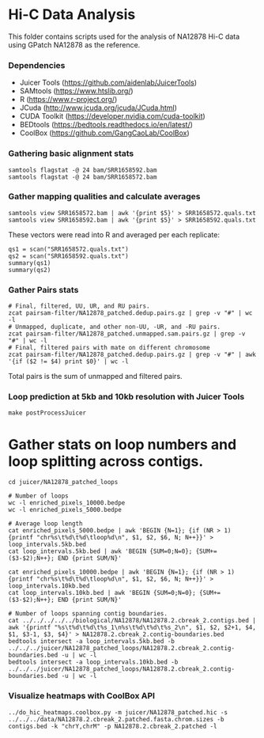 # Hi-C Data Analysis

This folder contains scripts used for the analysis of NA12878 Hi-C data using GPatch NA12878 as the reference.

### Dependencies
* Juicer Tools (https://github.com/aidenlab/JuicerTools)
* SAMtools (https://www.htslib.org/)
* R (https://www.r-project.org/)
* JCuda (http://www.jcuda.org/jcuda/JCuda.html)
* CUDA Toolkit (https://developer.nvidia.com/cuda-toolkit)
* BEDtools (https://bedtools.readthedocs.io/en/latest/)
* CoolBox (https://github.com/GangCaoLab/CoolBox)

### Gathering basic alignment stats
```
samtools flagstat -@ 24 bam/SRR1658592.bam
samtools flagstat -@ 24 bam/SRR1658572.bam
```

### Gather mapping qualities and calculate averages
```
samtools view SRR1658572.bam | awk '{print $5}' > SRR1658572.quals.txt
samtools view SRR1658592.bam | awk '{print $5}' > SRR1658592.quals.txt
```
These vectors were read into R and averaged per each replicate:
```
qs1 = scan("SRR1658572.quals.txt")
qs2 = scan("SRR1658592.quals.txt")
summary(qs1)
summary(qs2)
```

### Gather Pairs stats
```
# Final, filtered, UU, UR, and RU pairs.
zcat pairsam-filter/NA12878_patched.dedup.pairs.gz | grep -v "#" | wc -l
# Unmapped, duplicate, and other non-UU, -UR, and -RU pairs.
zcat pairsam-filter/NA12878_patched.unmapped.sam.pairs.gz | grep -v "#" | wc -l
# Final, filtered pairs with mate on different chromosome
zcat pairsam-filter/NA12878_patched.dedup.pairs.gz | grep -v "#" | awk '{if ($2 != $4) print $0}' | wc -l
```
Total pairs is the sum of unmapped and filtered pairs.

### Loop prediction at 5kb and 10kb resolution with Juicer Tools
```
make postProcessJuicer
```

# Gather stats on loop numbers and loop splitting across contigs.
```
cd juicer/NA12878_patched_loops

# Number of loops
wc -l enriched_pixels_10000.bedpe
wc -l enriched_pixels_5000.bedpe

# Average loop length
cat enriched_pixels_5000.bedpe | awk 'BEGIN {N=1}; {if (NR > 1) {printf "chr%s\t%d\t%d\tloop%d\n", $1, $2, $6, N; N++}}' > loop_intervals.5kb.bed
cat loop_intervals.5kb.bed | awk 'BEGIN {SUM=0;N=0}; {SUM+=($3-$2);N++}; END {print SUM/N}'

cat enriched_pixels_10000.bedpe | awk 'BEGIN {N=1}; {if (NR > 1) {printf "chr%s\t%d\t%d\tloop%d\n", $1, $2, $6, N; N++}}' > loop_intervals.10kb.bed
cat loop_intervals.10kb.bed | awk 'BEGIN {SUM=0;N=0}; {SUM+=($3-$2);N++}; END {print SUM/N}'

# Number of loops spanning contig boundaries.
cat ../../../../../biological/NA12878/NA12878.2.cbreak_2.contigs.bed | awk '{printf "%s\t%d\t%d\t%s_1\n%s\t%d\t%d\t%s_2\n", $1, $2, $2+1, $4, $1, $3-1, $3, $4}' > NA12878.2.cbreak_2.contig-boundaries.bed
bedtools intersect -a loop_intervals.5kb.bed -b ../../../juicer/NA12878_patched_loops/NA12878.2.cbreak_2.contig-boundaries.bed -u | wc -l
bedtools intersect -a loop_intervals.10kb.bed -b ../../../juicer/NA12878_patched_loops/NA12878.2.cbreak_2.contig-boundaries.bed -u | wc -l
```

### Visualize heatmaps with CoolBox API
```
../do_hic_heatmaps.coolbox.py -m juicer/NA12878_patched.hic -s ../../../data/NA12878.2.cbreak_2.patched.fasta.chrom.sizes -b contigs.bed -k "chrY,chrM" -p NA12878.2.cbreak_2.patched -l
```

